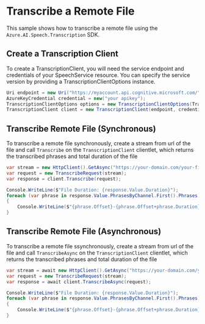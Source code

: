 # Transcribe a Remote File

This sample shows how to transcribe a remote file using the `Azure.AI.Speech.Transcription` SDK.

## Create a Transcription Client

To create a TranscriptionClient, you will need the service endpoint and credentials of your SpeechService resource. You can specify the service version by providing a TranscriptionClientOptions instance.

```C# Snippet:CreateTranscriptionClientForSpecificApiVersion
Uri endpoint = new Uri("https://myaccount.api.cognitive.microsoft.com/");
AzureKeyCredential credential = new("your apikey");
TranscriptionClientOptions options = new TranscriptionClientOptions(TranscriptionClientOptions.ServiceVersion.V2024_11_15);
TranscriptionClient client = new TranscriptionClient(endpoint, credential, options);
```

## Transcribe Remote File (Synchronous)

To transcribe a remote file synchronously, create a stream from url of the file and call `Transcribe` on the `TranscriptionClient` clientlet, which returns the transcribed phrases and total duration of the file

```C# Snippet:TranscribeRemoteFileSync
var stream = new HttpClient().GetAsync("https://your-domain.com/your-file.mp3").Result.Content.ReadAsStream();
var request = new TranscribeRequest(stream);
var response = client.Transcribe(request);

Console.WriteLine($"File Duration: {response.Value.Duration}");
foreach (var phrase in response.Value.PhrasesByChannel.First().Phrases)
{
    Console.WriteLine($"{phrase.Offset}-{phrase.Offset+phrase.Duration}: {phrase.Text}");
}
```

## Transcribe Remote File (Asynchronous)

To transcribe a remote file ssynchronously, create a stream from url of the file and call `TranscribeAsync` on the `TranscriptionClient` clientlet, which returns the transcribed phrases and total duration of the file

```C# Snippet:TranscribeRemoteFileAsync
var stream = await new HttpClient().GetAsync("https://your-domain.com/your-file.mp3").Result.Content.ReadAsStream();
var request = new TranscribeRequest(stream);
var response = await client.TranscribeAsync(request);

Console.WriteLine($"File Duration: {response.Value.Duration}");
foreach (var phrase in response.Value.PhrasesByChannel.First().Phrases)
{
    Console.WriteLine($"{phrase.Offset}-{phrase.Offset+phrase.Duration}: {phrase.Text}");
}
```